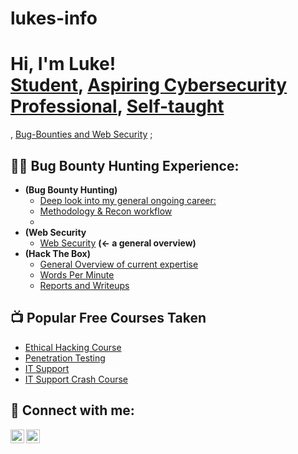 # lukes-info
<h1>Hi, I'm Luke! <br/><a href="https://github.com/lukeluvz/lukeluvs">Student</a>, <a href="https://www.linkedin.com/in/luke-thompson-73750836a/">Aspiring Cybersecurity Professional</a>, <a href="https://github.com/lukeluvz/lukeluvs/new/main">Self-taught</a></h1>, <a href="https://github.com/lukeluvz/lukeluvs/blob/main/Bug%20Bounty%20&%20Web%20Security">Bug-Bounties and Web Security</a> ;

<h2>👨‍💻 Bug Bounty Hunting Experience:</h2>

- <b> (Bug Bounty Hunting)</b>
  - [Deep look into my general ongoing career:](https://github.com/lukeluvz/Luke-T/blob/main/Bug%20Bounty)
  - [Methodology & Recon workflow](https://github.com/lukeluvz/Luke-T/new/main)
  - 
- <b>(Web Security</b>
  - [Web Security](https://github.com/lukeluvz/Luke-T/blob/main/Web%20Security) <b>(<- a general overview)</b>
- <b>(Hack The Box)</b>
  - [General Overview of current expertise](https://github.com/lukeluvz/Luke-T/blob/main/HTB)
  - [Words Per Minute](https://github.com/lukeluvz/Luke-T/blob/main/WPM)
  - [Reports and Writeups](https://github.com/lukeluvz/Luke-T/blob/main/Reports%26Writeups)

<h2>📺 Popular Free Courses Taken</h2>

- [Ethical Hacking Course](https://www.youtube.com/playlist?list=PLLKT__MCUeixqHJ1TRqrHsEd6_EdEvo47)
- [Penetration Testing](https://www.youtube.com/watch?v=3Kq1MIfTWCE&t=25381s)
- [IT Support](https://www.youtube.com/watch?v=qwPKbWDu9SA)
- [IT Support Crash Course](https://www.youtube.com/watch?v=KJoP5rY4o1c)
  
<h2> 🤳 Connect with me:</h2>

[<img align="left" alt="LukeThompson | Twitter" width="22px" src="https://x.com/LukeNgozSec" />][twitter]
[<img align="left" alt="JoshMadakor | LinkedIn" width="22px" src="https://www.linkedin.com/in/luke-thompson-73750836a/" />][linkedin]

[twitter]: https://x.com.LukeNgozSec
[linkedin]: https://www.linkedin.com/in/luke-thompson-73750836a/

<!--

Here are some ideas to get you started:

- 🔭 I’m currently working on ...
- 🌱 I’m currently learning ...
- 👯 I’m looking to collaborate on ...
- 🤔 I’m looking for help with ...
- 💬 Ask me about ...
- 📫 How to reach me: ...
- 😄 Pronouns: ...
- ⚡ Fun fact: ...
-->
